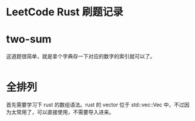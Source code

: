 # LeetCode Rust 刷题记录

<!--
ID: ea3560d6-7b28-4f1d-881a-525916451101
Status: draft
Date: 2019-01-27T00:39:00
Modified: 2020-05-16T11:05:42
wp_id: 489
-->

# two-sum

这道题很简单，就是拿个字典存一下对应的数字的索引就可以了。

```
```

# 全排列

首先需要学习下 rust 的数组语法。rust 的 vector 位于 std::vec::Vec 中，不过因为太常用了，可以直接使用，不需要导入进来。
